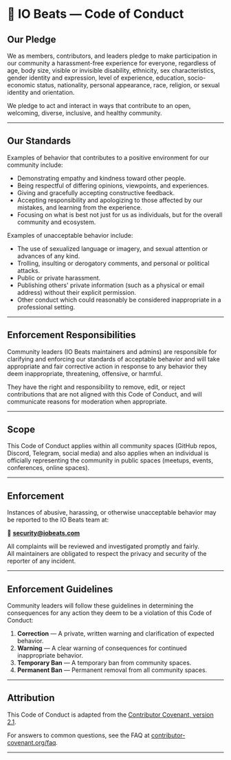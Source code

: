 # 📜 IO Beats — Code of Conduct

## Our Pledge
We as members, contributors, and leaders pledge to make participation in our community a harassment-free experience for everyone, regardless of age, body size, visible or invisible disability, ethnicity, sex characteristics, gender identity and expression, level of experience, education, socio-economic status, nationality, personal appearance, race, religion, or sexual identity and orientation.

We pledge to act and interact in ways that contribute to an open, welcoming, diverse, inclusive, and healthy community.

---

## Our Standards
Examples of behavior that contributes to a positive environment for our community include:

- Demonstrating empathy and kindness toward other people.  
- Being respectful of differing opinions, viewpoints, and experiences.  
- Giving and gracefully accepting constructive feedback.  
- Accepting responsibility and apologizing to those affected by our mistakes, and learning from the experience.  
- Focusing on what is best not just for us as individuals, but for the overall community and ecosystem.  

Examples of unacceptable behavior include:

- The use of sexualized language or imagery, and sexual attention or advances of any kind.  
- Trolling, insulting or derogatory comments, and personal or political attacks.  
- Public or private harassment.  
- Publishing others' private information (such as a physical or email address) without their explicit permission.  
- Other conduct which could reasonably be considered inappropriate in a professional setting.  

---

## Enforcement Responsibilities
Community leaders (IO Beats maintainers and admins) are responsible for clarifying and enforcing our standards of acceptable behavior and will take appropriate and fair corrective action in response to any behavior they deem inappropriate, threatening, offensive, or harmful.  

They have the right and responsibility to remove, edit, or reject contributions that are not aligned with this Code of Conduct, and will communicate reasons for moderation when appropriate.

---

## Scope
This Code of Conduct applies within all community spaces (GitHub repos, Discord, Telegram, social media) and also applies when an individual is officially representing the community in public spaces (meetups, events, conferences, online spaces).

---

## Enforcement
Instances of abusive, harassing, or otherwise unacceptable behavior may be reported to the IO Beats team at:

📧 **security@iobeats.com**  

All complaints will be reviewed and investigated promptly and fairly.  
All maintainers are obligated to respect the privacy and security of the reporter of any incident.  

---

## Enforcement Guidelines
Community leaders will follow these guidelines in determining the consequences for any action they deem to be a violation of this Code of Conduct:

1. **Correction** — A private, written warning and clarification of expected behavior.  
2. **Warning** — A clear warning of consequences for continued inappropriate behavior.  
3. **Temporary Ban** — A temporary ban from community spaces.  
4. **Permanent Ban** — Permanent removal from all community spaces.  

---

## Attribution
This Code of Conduct is adapted from the [Contributor Covenant, version 2.1](https://www.contributor-covenant.org/version/2/1/code_of_conduct.html).  

For answers to common questions, see the FAQ at [contributor-covenant.org/faq](https://www.contributor-covenant.org/faq).  

---
